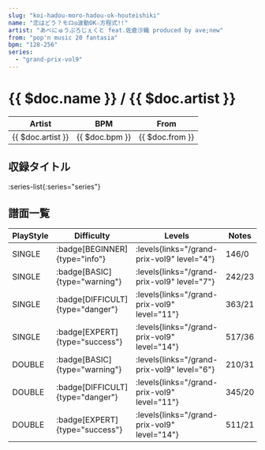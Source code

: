 ```yaml
---
slug: "koi-hadou-moro-hadou-ok-houteishiki"
name: "恋はどう？モロ◎波動OK☆方程式!!"
artist: "あべにゅうぷろじぇくと feat.佐倉沙織 produced by ave;new"
from: "pop'n music 20 fantasia"
bpm: "128-256"
series:
  - "grand-prix-vol9"
---
```


# {{ $doc.name }} / {{ $doc.artist }}

|Artist|BPM|From|
|------|---|----|
|{{ $doc.artist }}|{{ $doc.bpm }}|{{ $doc.from }}|

## 収録タイトル

:series-list{:series="series"}

## 譜面一覧

|PlayStyle|Difficulty|Levels|Notes|Movie|
|---------|----------|------|-----|-----|
|SINGLE| :badge[BEGINNER]{type="info"}| :levels{links="/grand-prix-vol9" level="4"}|146/0||
|SINGLE| :badge[BASIC]{type="warning"}| :levels{links="/grand-prix-vol9" level="7"}|242/23||
|SINGLE| :badge[DIFFICULT]{type="danger"}| :levels{links="/grand-prix-vol9" level="11"}|363/21||
|SINGLE| :badge[EXPERT]{type="success"}| :levels{links="/grand-prix-vol9" level="14"}|517/36||
|DOUBLE| :badge[BASIC]{type="warning"}| :levels{links="/grand-prix-vol9" level="6"}|210/31||
|DOUBLE| :badge[DIFFICULT]{type="danger"}| :levels{links="/grand-prix-vol9" level="11"}|345/20||
|DOUBLE| :badge[EXPERT]{type="success"}| :levels{links="/grand-prix-vol9" level="14"}|511/21||
